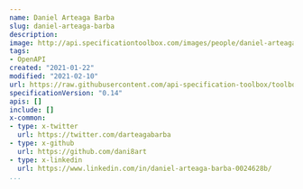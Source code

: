 ```yaml
---
name: Daniel Arteaga Barba
slug: daniel-arteaga-barba
description:
image: http://api.specificationtoolbox.com/images/people/daniel-arteaga-barba.jpeg
tags:
- OpenAPI
created: "2021-01-22"
modified: "2021-02-10"
url: https://raw.githubusercontent.com/api-specification-toolbox/toolbox/main/_people/daniel-arteaga-barba.md
specificationVersion: "0.14"
apis: []
include: []
x-common:
- type: x-twitter
  url: https://twitter.com/darteagabarba
- type: x-github
  url: https://github.com/dani8art
- type: x-linkedin
  url: https://www.linkedin.com/in/daniel-arteaga-barba-0024628b/     
...
```

